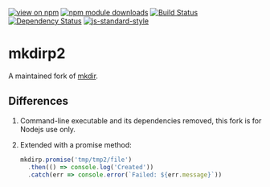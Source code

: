 [![view on npm](http://img.shields.io/npm/v/mkdirp2.svg)](https://www.npmjs.org/package/mkdirp2)
[![npm module downloads](http://img.shields.io/npm/dt/mkdirp2.svg)](https://www.npmjs.org/package/mkdirp2)
[![Build Status](https://travis-ci.org/75lb/mkdirp2.svg?branch=master)](https://travis-ci.org/75lb/mkdirp2)
[![Dependency Status](https://david-dm.org/75lb/mkdirp2.svg)](https://david-dm.org/75lb/mkdirp2)
[![js-standard-style](https://img.shields.io/badge/code%20style-standard-brightgreen.svg)](https://github.com/feross/standard)

# mkdirp2

A maintained fork of [mkdir](https://github.com/substack/node-mkdirp).

## Differences

1. Command-line executable and its dependencies removed, this fork is for Nodejs use only.
2. Extended with a promise method:

    ```js
    mkdirp.promise('tmp/tmp2/file')
      .then(() => console.log('Created'))
      .catch(err => console.error(`Failed: ${err.message}`))
    ```
